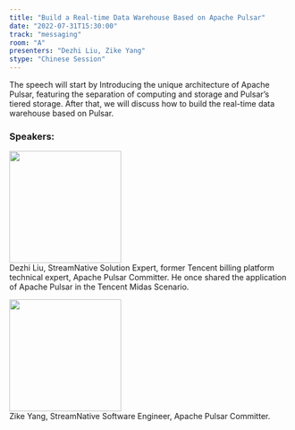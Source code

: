 ```yaml
---
title: "Build a Real-time Data Warehouse Based on Apache Pulsar"
date: "2022-07-31T15:30:00"
track: "messaging"
room: "A"
presenters: "Dezhi Liu, Zike Yang"
stype: "Chinese Session"
---
```

The speech will start by Introducing the unique architecture of Apache Pulsar, featuring the separation of computing and storage and Pulsar’s tiered storage. After that, we will discuss how to build the real-time data warehouse based on Pulsar.
 ### Speakers: 
 <img src="images/speaker/1208_2.png" width="200" /><br>Dezhi Liu, StreamNative Solution Expert, former Tencent billing platform technical expert, Apache Pulsar Committer. He once shared the application of Apache Pulsar in the Tencent Midas Scenario.

 <img src="images/speaker/1208.png" width="200" /><br>Zike Yang, StreamNative Software Engineer, Apache Pulsar Committer.

 